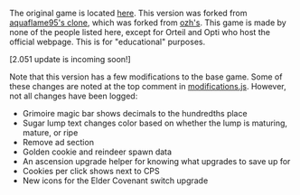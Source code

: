 The original game is located [here](https://orteil.dashnet.org/cookieclicker/).
This version was forked from [aquaflame95's clone](https://github.com/AquaFlame95/aquaflame95.github.io), which was forked from [ozh's](https://github.com/ozh/cookieclicker). This game is made by none of the people listed here, except for Orteil and Opti who host the official webpage. 
This is for "educational" purposes.

[2.051 update is incoming soon!]

Note that this version has a few modifications to the base game. Some of these changes are noted at the top comment in [modifications.js](https://github.com/mrbuilder1961/mrbuilder1961.github.io/blob/main/mods/modifications.js). However, not all changes have been logged:

- Grimoire magic bar shows decimals to the hundredths place
- Sugar lump text changes color based on whether the lump is maturing, mature, or ripe
- Remove ad section
- Golden cookie and reindeer spawn data
- An ascension upgrade helper for knowing what upgrades to save up for
- Cookies per click shows next to CPS
- New icons for the Elder Covenant switch upgrade